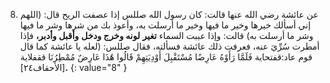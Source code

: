 8.  عن عائشة رضي الله عنها قالت: كان رسول الله صللس إذا عصفت الريح قال: (اللهم إني أسألك خيرها وخير ما فيها وخير ما أرسلت به، وأعوذ بك من شرها وشر ما فيها وشر ما أرسلت به) قالت: وإذا عببت السماء **تغير** **لونه وخرج ودخل** **وأقبل وأدبر،** فإذا أمطرت سُرِّيَ عنه، فعرفت ذلك عائشة فسألته، فقال صللس: (لعله يا عائشة كما قال قوم عاد:قفتحاية فَلَمَّا رَأَوْهُ عَارِضًا مُسْتَقْبِلَ أَوْدِيَتِهِمْ قَالُوا هَٰذَا عَارِضٌ مُمْطِرُنَا ققفلاية [الأحقاف۲٤]**.**
{: value="8" }